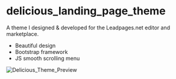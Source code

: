 # delicious_landing_page_theme
A theme I designed & developed for the Leadpages.net editor and marketplace.

- Beautiful design
- Bootstrap framework
- JS smooth scrolling menu

![Delicious_Theme_Preview](https://user-images.githubusercontent.com/4889865/164772260-f002248f-8af8-462a-9f41-8686792f8f07.jpg)

